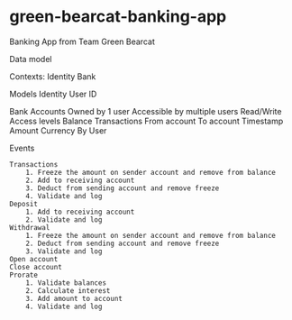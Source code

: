 # green-bearcat-banking-app
Banking App from Team Green Bearcat


Data model


Contexts:
Identity
Bank


Models
Identity
	User
		ID

Bank
	Accounts
		Owned by 1 user
		Accessible by multiple users
		Read/Write Access levels
		Balance
	Transactions
		From account
		To account
		Timestamp
		Amount
		Currency
		By User
	
	
Events

	Transactions
		1. Freeze the amount on sender account and remove from balance
		2. Add to receiving account
		3. Deduct from sending account and remove freeze
		4. Validate and log
	Deposit
		1. Add to receiving account
		2. Validate and log
	Withdrawal
		1. Freeze the amount on sender account and remove from balance
		2. Deduct from sending account and remove freeze
		3. Validate and log
	Open account
	Close account
	Prorate
		1. Validate balances
		2. Calculate interest
		3. Add amount to account
		4. Validate and log
